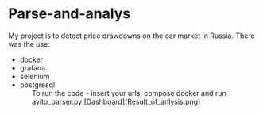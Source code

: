 # Parse-and-analys
My project is to detect price drawdowns on the car market in Russia.
There was the use: 
<ul>
<li>docker
<li>grafana
<li>selenium
<li>postgresql
<ul>
To run the code - insert your urls, compose docker and run avito_parser.py
[Dashboard](Result_of_anlysis.png)
